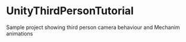 UnityThirdPersonTutorial
========================

Sample project showing third person camera behaviour and Mechanim animations
